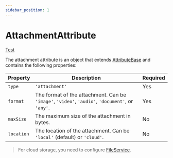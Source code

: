 ```yaml
---
sidebar_position: 1
---
```


# AttachmentAttribute

[Test](/docs/api-reference/client/a)

The attachment attribute is an object that extends [AttributeBase](/docs/api-reference/attributes/base) and contains the following properties:

| Property | Description | Required |
|---|---|---|
| `type` | `'attachment'` | Yes |
| `format`  | The format of the attachment. Can be `'image'`, `'video'`, `'audio'`, `'document'`, or `'any'`. | Yes |
| `maxSize` | The maximum size of the attachment in bytes. | No |
| `location`| The location of the attachment. Can be `'local'` (default) or `'cloud'`. | No |

> For cloud storage, you need to configure [FileService](/docs/getting-started/configuration/client/file-service).
